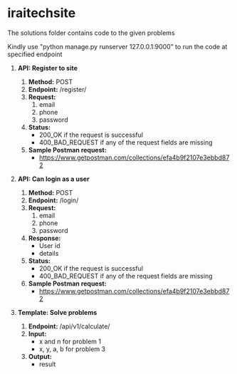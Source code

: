 # iraitechsite

The solutions folder contains code to the given  problems

Kindly use "python manage.py runserver 127.0.0.1:9000" to run the code at specified endpoint

1. **API: Register to site**
    1. **Method:** POST
    2. **Endpoint:** /register/
    3. **Request:**
        1. email
        2. phone
        3. password
    4. **Status:**
        - 200_OK if the request is successful
        - 400_BAD_REQUEST if any of the request fields are missing
    5. **Sample Postman request:**
        - https://www.getpostman.com/collections/efa4b9f2107e3ebbd872
2. **API: Can login as a user**
    1. **Method:** POST
    2. **Endpoint:** /login/
    3. **Request:**
        1. email
        2. phone
        3. password
    4. **Response:**
        - User id
        - details
    5. **Status:**
        - 200_OK if the request is successful
        - 400_BAD_REQUEST if any of the request fields are missing
    6. **Sample Postman request:**
        - https://www.getpostman.com/collections/efa4b9f2107e3ebbd872

3. **Template: Solve problems**
    1. **Endpoint:** /api/v1/calculate/
    2. **Input:**
        - x and n for problem 1
        - x, y, a, b for problem 3
    3. **Output:**
        - result
